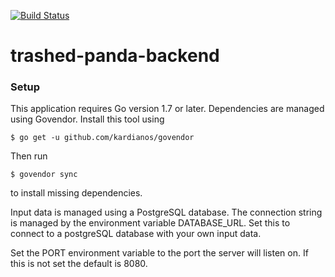 [![Build Status](https://travis-ci.org/bsomes/trashed-panda-backend.svg?branch=master)](https://travis-ci.org/bsomes/trashed-panda-backend)


# trashed-panda-backend

### Setup
This application requires Go version 1.7 or later. Dependencies are managed using Govendor. Install this tool using 
```shell
$ go get -u github.com/kardianos/govendor
```
Then run
```shell
$ govendor sync
```
to install missing dependencies.

Input data is managed using a PostgreSQL database. The connection string is managed by the environment variable DATABASE_URL. Set this to connect to a postgreSQL database with your own input data.

Set the PORT environment variable to the port the server will listen on. If this is not set the default is 8080.
